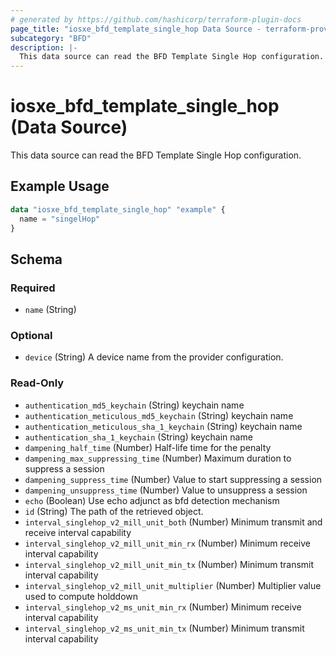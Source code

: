 ```yaml
---
# generated by https://github.com/hashicorp/terraform-plugin-docs
page_title: "iosxe_bfd_template_single_hop Data Source - terraform-provider-iosxe"
subcategory: "BFD"
description: |-
  This data source can read the BFD Template Single Hop configuration.
---
```


# iosxe_bfd_template_single_hop (Data Source)

This data source can read the BFD Template Single Hop configuration.

## Example Usage

```terraform
data "iosxe_bfd_template_single_hop" "example" {
  name = "singelHop"
}
```

<!-- schema generated by tfplugindocs -->
## Schema

### Required

- `name` (String)

### Optional

- `device` (String) A device name from the provider configuration.

### Read-Only

- `authentication_md5_keychain` (String) keychain name
- `authentication_meticulous_md5_keychain` (String) keychain name
- `authentication_meticulous_sha_1_keychain` (String) keychain name
- `authentication_sha_1_keychain` (String) keychain name
- `dampening_half_time` (Number) Half-life time for the penalty
- `dampening_max_suppressing_time` (Number) Maximum duration to suppress a session
- `dampening_suppress_time` (Number) Value to start suppressing a session
- `dampening_unsuppress_time` (Number) Value to unsuppress a session
- `echo` (Boolean) Use echo adjunct as bfd detection mechanism
- `id` (String) The path of the retrieved object.
- `interval_singlehop_v2_mill_unit_both` (Number) Minimum transmit and receive interval capability
- `interval_singlehop_v2_mill_unit_min_rx` (Number) Minimum receive interval capability
- `interval_singlehop_v2_mill_unit_min_tx` (Number) Minimum transmit interval capability
- `interval_singlehop_v2_mill_unit_multiplier` (Number) Multiplier value used to compute holddown
- `interval_singlehop_v2_ms_unit_min_rx` (Number) Minimum receive interval capability
- `interval_singlehop_v2_ms_unit_min_tx` (Number) Minimum transmit interval capability
